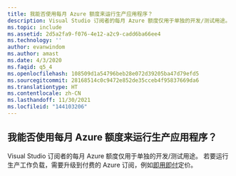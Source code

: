 ```yaml
---
title: 我能否使用每月 Azure 额度来运行生产应用程序？
description: Visual Studio 订阅者的每月 Azure 额度仅用于单独的开发/测试用途。 要运行生产工作负载…
ms.topic: include
ms.assetid: 2d5a2fa9-f076-4e12-a2c9-cadd6ba66ee4
ms.technology: ''
author: evanwindom
ms.author: amast
ms.date: 4/3/2020
ms.faqid: q5_4
ms.openlocfilehash: 108509d1a54796beb28e072d39205ba47d79efd5
ms.sourcegitcommit: 28168514c0c9472e852de35cceb4f95837669da6
ms.translationtype: HT
ms.contentlocale: zh-CN
ms.lasthandoff: 11/30/2021
ms.locfileid: "144103206"
---
```

## <a name="can-i-use-my-monthly-azure-credits-to-run-production-applications"></a>我能否使用每月 Azure 额度来运行生产应用程序？

Visual Studio 订阅者的每月 Azure 额度仅用于单独的开发/测试用途。 若要运行生产工作负载，需要升级到付费的 Azure 订阅，例如[即用即付](https://azure.microsoft.com/offers/ms-azr-0003p/)定价。
